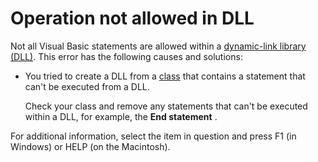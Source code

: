 
# Operation not allowed in DLL

Not all Visual Basic statements are allowed within a [dynamic-link library (DLL)](b8bdf64f-5920-1ae9-16d0-b26d09524a30.md). This error has the following causes and solutions:



- You tried to create a DLL from a [class](b8bdf64f-5920-1ae9-16d0-b26d09524a30.md) that contains a statement that can't be executed from a DLL.
    
    Check your class and remove any statements that can't be executed within a DLL, for example, the  **End statement** .
    

For additional information, select the item in question and press F1 (in Windows) or HELP (on the Macintosh).
